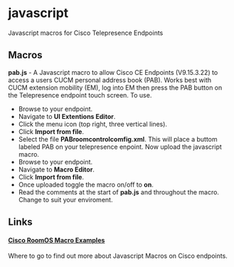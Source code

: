 # javascript
Javascript macros for Cisco Telepresence Endpoints
## Macros
__pab.js__ - A Javascript macro to allow Cisco CE Endpoints (V9.15.3.22) to access a users CUCM personal address book (PAB). Works best with CUCM extension mobility (EM), log into EM then press the PAB button on the Telepresence endpoint touch screen. To use.
- Browse to your endpoint.
- Navigate to __UI Extentions Editor__.
- Click the menu icon (top right, three vertical lines).
- Click __Import from file__.
- Select the file __PABroomcontrolcomfig.xml__.
This will place a buttom labeled PAB on your telepresence enpoint. Now upload the javascript macro.
- Browse to your endpoint.
- Navigate to __Macro Editor__.
- Click __Import from file__.
- Once uploaded toggle the macro on/off to __on__.
- Read the comments at the start of __pab.js__ and throughout the macro. Change to suit your enviroment.
## Links
#### [Cisco RoomOS Macro Examples](https://roomos.cisco.com/macros)
Where to go to find out more about Javascript Macros on Cisco endpoints.

